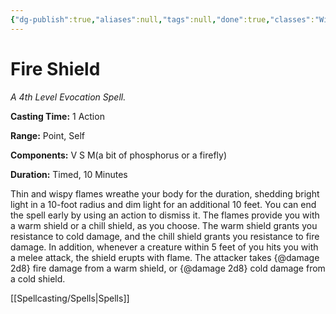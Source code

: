 ```yaml
---
{"dg-publish":true,"aliases":null,"tags":null,"done":true,"classes":"Wizard,","spellLevel":4,"school":"Evocation","source":"PHB","permalink":"/spells/fire-shield/","dgHomeLink":false,"dgPassFrontmatter":true}
---
```


# Fire Shield
*A 4th Level Evocation Spell.*

**Casting Time:** 1 Action

**Range:** Point, Self

**Components:** V S M(a bit of phosphorus or a firefly)

**Duration:** Timed, 10 Minutes

Thin and wispy flames wreathe your body for the duration, shedding bright light in a 10-foot radius and dim light for an additional 10 feet. You can end the spell early by using an action to dismiss it.
The flames provide you with a warm shield or a chill shield, as you choose. The warm shield grants you resistance to cold damage, and the chill shield grants you resistance to fire damage.
In addition, whenever a creature within 5 feet of you hits you with a melee attack, the shield erupts with flame. The attacker takes {@damage 2d8} fire damage from a warm shield, or {@damage 2d8} cold damage from a cold shield.

[[Spellcasting/Spells|Spells]]